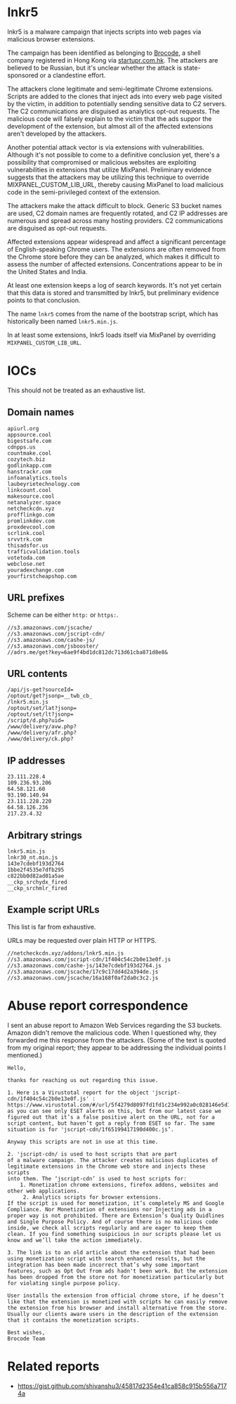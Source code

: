 # lnkr5 #

lnkr5 is a malware campaign that injects scripts into web pages via malicious browser extensions.

The campaign has been identified as belonging to [Brocode](brcode.io), a shell company registered in Hong Kong via [startupr.com.hk](https://startupr.com.hk/).  The attackers are believed to be Russian, but it's unclear whether the attack is state-sponsored or a clandestine effort.

The attackers clone legitimate and semi-legitimate Chrome extensions.  Scripts are added to the clones that inject ads into every web page visited by the victim, in addition to potentially sending sensitive data to C2 servers.  The C2 communications are disguised as analytics opt-out requests.  The malicious code will falsely explain to the victim that the ads suppor the development of the extension, but almost all of the affected extensions aren't developed by the attackers.

Another potential attack vector is via extensions with vulnerabilities.  Although it's not possible to come to a definitive conclusion yet, there's a possibility that compromised or malicious websites are exploiting vulnerabilities in extensions that utilize MixPanel.  Preliminary evidence suggests that the attackers may be utilizing this technique to override MIXPANEL_CUSTOM_LIB_URL, thereby causing MixPanel to load malicious code in the semi-privileged context of the extension.

The attackers make the attack difficult to block.  Generic S3 bucket names are used, C2 domain names are frequently rotated, and C2 IP addresses are numerous and spread across many hosting providers.  C2 communications are disguised as opt-out requests.

Affected extensions appear widespread and affect a significant percentage of English-speaking Chrome users.  The extensions are often removed from the Chrome store before they can be analyzed, which makes it difficult to assess the number of affected extensions.  Concentrations appear to be in the United States and India.

At least one extension keeps a log of search keywords.  It's not yet certain that this data is stored and transmitted by lnkr5, but preliminary evidence points to that conclusion.

The name `lnkr5` comes from the name of the bootstrap script, which has historically been named `lnkr5.min.js`.

In at least some extensions, lnkr5 loads itself via MixPanel by overriding `MIXPANEL_CUSTOM_LIB_URL`.

# IOCs #

This should not be treated as an exhaustive list.

## Domain names ##

```
apiurl.org
appsource.cool
bigestsafe.com
cdnpps.us
countmake.cool
cozytech.biz
godlinkapp.com
hanstrackr.com
infoanalytics.tools
laubeyrietechnology.com
linkcount.cool
makesource.cool
netanalyzer.space
netcheckcdn.xyz
profflinkgo.com
promlinkdev.com
proxdevcool.com
scrlink.cool
srvvtrk.com
thisadsfor.us
trafficvalidation.tools
votetoda.com
webclose.net
youradexchange.com
yourfirstcheapshop.com
```

## URL prefixes ##

Scheme can be either `http:` or `https:`.

```
//s3.amazonaws.com/jscache/
//s3.amazonaws.com/jscript-cdn/
//s3.amazonaws.com/cashe-js/
//s3.amazonaws.com/jsbooster/
//adrs.me/get?key=6ae9f4bd1dc812dc713d61cba871d8e8&
```

## URL contents ##

```
/api/js-get?sourceId=
/optout/get?jsonp=__twb_cb_
/lnkr5.min.js
/optout/set/lat?jsonp=
/optout/set/lt?jsonp=
/script/d.php?uid=
/www/delivery/avw.php?
/www/delivery/afr.php?
/www/delivery/ck.php?
```

## IP addresses ##

```
23.111.228.4
109.236.93.206
64.58.121.60
93.190.140.94
23.111.228.220
64.58.126.236
217.23.4.32
```

## Arbitrary strings ##

```
lnkr5.min.js
lnkr30_nt.min.js
143e7cdebf193d2764
1bbe2f4535e7dfb295
c822bb0d82ad01a5ae
__ckp_srchydx_fired
__ckp_srchmlr_fired
```

## Example script URLs ##

This list is far from exhaustive.

URLs may be requested over plain HTTP or HTTPS.

```
//netcheckcdn.xyz/addons/lnkr5.min.js
//s3.amazonaws.com/jscript-cdn/1f404c54c2b0e13e0f.js
//s3.amazonaws.com/cashe-js/143e7cdebf193d2764.js
//s3.amazonaws.com/jscache/17c9c17dd4d2a394de.js
//s3.amazonaws.com/jscache/16a168f0af2da0c3c2.js
```

# Abuse report correspondence #

I sent an abuse report to Amazon Web Services regarding the S3 buckets.  Amazon didn't remove the malicious code.  When I questioned why, they forwarded me this response from the attackers.  (Some of the text is quoted from my original report; they appear to be addressing the individual points I mentioned.)

```
Hello,

thanks for reaching us out regarding this issue.

1. Here is a Virustotal report for the object 'jscript-cdn/1f404c54c2b0e13e0f.js' : https://www.virustotal.com/#/url/5f4279d8097fd1fd1c234e992a0c028146e5d102b2a3636fe1a9db3b87240503/detection, as you can see only ESET alerts on this, but from our latest case we figured out that it’s a false positive alert on the URL, not for a script content, but haven’t got a reply from ESET so far. The same situation is for 'jscript-cdn/1f65199417190d400c.js’.

Anyway this scripts are not in use at this time.

2. 'jscript-cdn/ is used to host scripts that are part
of a malware campaign. The attacker creates malicious duplicates of
legitimate extensions in the Chrome web store and injects these scripts
into them. The ‘jscript-cdn’ is used to host scripts for: 
    1. Monetization chrome extensions, firefox addons, websites and other web applications.
     2. Analytics scripts for browser extensions.
If the script is used for monetization, it’s completely MS and Google Compliance. Nor Monetization of extensions nor Injecting ads in a proper way is not prohibited. There are Extension’s Quality Quidlines and Single Purpose Policy. And of course there is no malicious code inside, we check all scripts regularly and are eager to keep them clean. If you find something suspicious in our scripts please let us know and we’ll take the action immediately.

3. The link is to an old article about the extension that had been using monetization script with search enhanced results, but the integration has been made incorrect that’s why some important features, such as Opt Out from ads hadn't been work. But the extension has been dropped from the store not for monetization particularly but for violating single purpose policy.

User installs the extension from official chrome store, if he doesn’t like that the extension is monetized with scripts he can easily remove the extension from his browser and install alternative from the store. Usually our clients aware users in the description of the extension that it contains the monetization scripts.

Best wishes,
Brocode Team
```

# Related reports #

* https://gist.github.com/shivanshu3/45817d2354e41ca858c915b556a7174a
